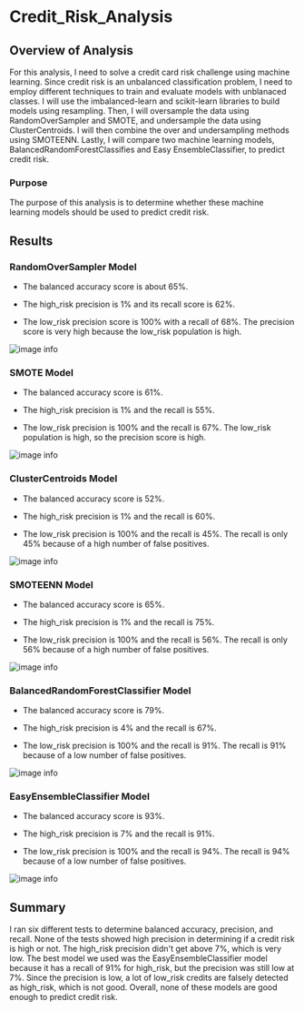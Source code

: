 # Credit_Risk_Analysis

## Overview of Analysis

For this analysis, I need to solve a credit card risk challenge using machine learning. Since credit risk is an unbalanced classification problem, I need to employ different techniques to train and evaluate models with unblanaced classes. I will use the imbalanced-learn and scikit-learn libraries to build models using resampling. Then, I will oversample the data using RandomOverSampler and SMOTE, and undersample the data using ClusterCentroids. I will then combine the over and undersampling methods using SMOTEENN. Lastly, I will compare two machine learning models, BalancedRandomForestClassifies and Easy EnsembleClassifier, to predict credit risk. 

### Purpose

The purpose of this analysis is to determine whether these machine learning models should be used to predict credit risk.

## Results

### RandomOverSampler Model

* The balanced accuracy score is about 65%.

* The high_risk precision is 1% and its recall score is 62%.

* The low_risk precision score is 100% with a recall of 68%. The precision score is very high because the low_risk population is high.

![image info](./Resources/randomoversampler.png)

### SMOTE Model

* The balanced accuracy score is 61%.

* The high_risk precision is 1% and the recall is 55%.

* The low_risk precision is 100% and the recall is 67%. The low_risk population is high, so the precision score is high.

![image info](./Resources/smote.png)

### ClusterCentroids Model

* The balanced accuracy score is 52%.

* The high_risk precision is 1% and the recall is 60%.

* The low_risk precision is 100% and the recall is 45%. The recall is only 45% because of a high number of false positives.

![image info](./Resources/clustercentroids.png)

### SMOTEENN Model

* The balanced accuracy score is 65%.

* The high_risk precision is 1% and the recall is 75%.

* The low_risk precision is 100% and the recall is 56%. The recall is only 56% because of a high number of false positives.

![image info](./Resources/smoteenn.png)

### BalancedRandomForestClassifier Model

* The balanced accuracy score is 79%.

* The high_risk precision is 4% and the recall is 67%.

* The low_risk precision is 100% and the recall is 91%. The recall is 91% because of a low number of false positives.

![image info](./Resources/balancedrandomforestclassifier.png)

### EasyEnsembleClassifier Model

* The balanced accuracy score is 93%.

* The high_risk precision is 7% and the recall is 91%.

* The low_risk precision is 100% and the recall is 94%. The recall is 94% because of a low number of false positives.

![image info](./Resources/easyensembleclassifier.png)

## Summary

I ran six different tests to determine balanced accuracy, precision, and recall. None of the tests showed high precision in determining if a credit risk is high or not. The high_risk precision didn't get above 7%, which is very low. The best model we used was the EasyEnsembleClassifier model because it has a recall of 91% for high_risk, but the precision was still low at 7%. Since the precision is low, a lot of low_risk credits are falsely detected as high_risk, which is not good. Overall, none of these models are good enough to predict credit risk.